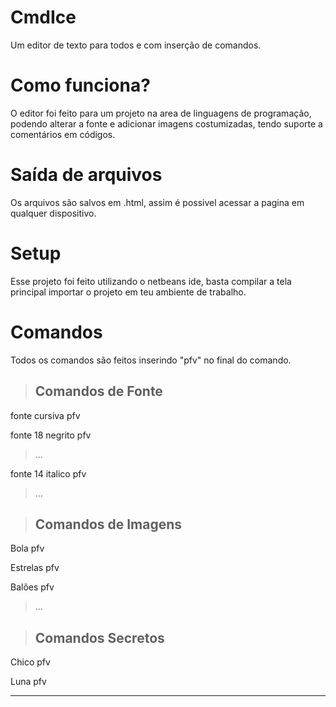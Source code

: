 # CmdIce
Um editor de texto para todos e com inserção de comandos.

# Como funciona?
O editor foi feito para um projeto na area de linguagens de programação, podendo alterar a fonte e adicionar imagens costumizadas, tendo suporte a comentários em códigos.

# Saída de arquivos
Os arquivos são salvos em .html, assim é possivel acessar a pagina em qualquer dispositivo.

# Setup
Esse projeto foi feito utilizando o netbeans ide, basta compilar a tela principal importar o projeto em teu ambiente de trabalho.

# Comandos
Todos os comandos são feitos inserindo "pfv" no final do comando.

> ## Comandos de Fonte

 fonte cursiva pfv

 fonte 18 negrito pfv

> ...

 fonte 14 italico pfv

> ...


> ## Comandos de Imagens

 Bola pfv
 
 Estrelas pfv
 
 Balões pfv
 
 >...

> ## Comandos Secretos

 Chico pfv
 
 Luna pfv
 
<hr/>
